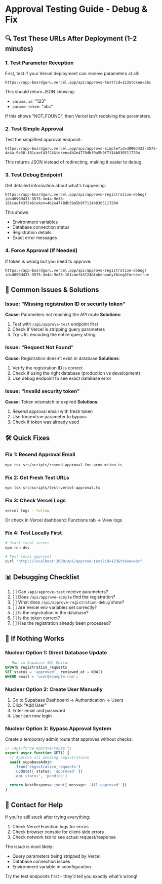 # Approval Testing Guide - Debug & Fix

## 🔍 Test These URLs After Deployment (1-2 minutes)

### 1. Test Parameter Reception
First, test if your Vercel deployment can receive parameters at all:

```
https://app-boardguru.vercel.app/api/approve-test?id=123&token=abc
```

This should return JSON showing:
- `params.id`: "123" 
- `params.token`: "abc"

If this shows "NOT_FOUND", then Vercel isn't receiving the parameters.

### 2. Test Simple Approval
Test the simplified approval endpoint:

```
https://app-boardguru.vercel.app/api/approve-simple?id=d090d433-3575-4e4a-9e38-181caef43f24&token=4b2e4778db39a5b9f7114b8305117204
```

This returns JSON instead of redirecting, making it easier to debug.

### 3. Test Debug Endpoint
Get detailed information about what's happening:

```
https://app-boardguru.vercel.app/api/approve-registration-debug?id=d090d433-3575-4e4a-9e38-181caef43f24&token=4b2e4778db39a5b9f7114b8305117204
```

This shows:
- Environment variables
- Database connection status
- Registration details
- Exact error messages

### 4. Force Approval (If Needed)
If token is wrong but you need to approve:

```
https://app-boardguru.vercel.app/api/approve-registration-debug?id=d090d433-3575-4e4a-9e38-181caef43f24&token=anything&force=true
```

## 🐛 Common Issues & Solutions

### Issue: "Missing registration ID or security token"
**Cause**: Parameters not reaching the API route
**Solutions**:
1. Test with `/api/approve-test` endpoint first
2. Check if Vercel is stripping query parameters
3. Try URL encoding the entire query string

### Issue: "Request Not Found" 
**Cause**: Registration doesn't exist in database
**Solutions**:
1. Verify the registration ID is correct
2. Check if using the right database (production vs development)
3. Use debug endpoint to see exact database error

### Issue: "Invalid security token"
**Cause**: Token mismatch or expired
**Solutions**:
1. Resend approval email with fresh token
2. Use force=true parameter to bypass
3. Check if token was already used

## 🛠️ Quick Fixes

### Fix 1: Resend Approval Email
```bash
npx tsx src/scripts/resend-approval-for-production.ts
```

### Fix 2: Get Fresh Test URLs
```bash
npx tsx src/scripts/test-vercel-approval.ts
```

### Fix 3: Check Vercel Logs
```bash
vercel logs --follow
```
Or check in Vercel dashboard: Functions tab → View logs

### Fix 4: Test Locally First
```bash
# Start local server
npm run dev

# Test local approval
curl "http://localhost:3000/api/approve-test?id=123&token=abc"
```

## 📊 Debugging Checklist

1. [ ] Can `/api/approve-test` receive parameters?
2. [ ] Does `/api/approve-simple` find the registration?
3. [ ] What does `/api/approve-registration-debug` show?
4. [ ] Are Vercel env variables set correctly?
5. [ ] Is the registration in the database?
6. [ ] Is the token correct?
7. [ ] Has the registration already been processed?

## 🚨 If Nothing Works

### Nuclear Option 1: Direct Database Update
```sql
-- Run in Supabase SQL Editor
UPDATE registration_requests 
SET status = 'approved', reviewed_at = NOW()
WHERE email = 'user@example.com';
```

### Nuclear Option 2: Create User Manually
1. Go to Supabase Dashboard → Authentication → Users
2. Click "Add User"
3. Enter email and password
4. User can now login

### Nuclear Option 3: Bypass Approval System
Create a temporary admin route that approves without checks:
```typescript
// /api/force-approve/route.ts
export async function GET() {
  // Approve all pending registrations
  await supabaseAdmin
    .from('registration_requests')
    .update({ status: 'approved' })
    .eq('status', 'pending')
  
  return NextResponse.json({ message: 'All approved' })
}
```

## 📱 Contact for Help

If you're still stuck after trying everything:
1. Check Vercel Function logs for errors
2. Check browser console for client-side errors
3. Check network tab to see actual request/response

The issue is most likely:
- Query parameters being stripped by Vercel
- Database connection issues
- Environment variable misconfiguration

Try the test endpoints first - they'll tell you exactly what's wrong!